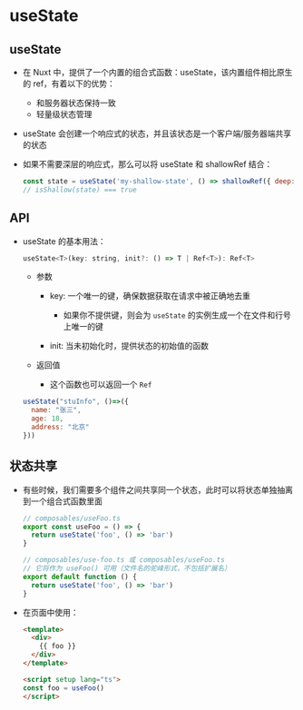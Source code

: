 # useState

## useState

+ 在 Nuxt 中，提供了一个内置的组合式函数：useState，该内置组件相比原生的 ref，有着以下的优势：

  + 和服务器状态保持一致
  + 轻量级状态管理

+ useState 会创建一个响应式的状态，并且该状态是一个客户端/服务器端共享的状态

+ 如果不需要深层的响应式，那么可以将 useState 和 shallowRef 结合：

  ```js
  const state = useState('my-shallow-state', () => shallowRef({ deep: 'not reactive' }))
  // isShallow(state) === true
  ```

## API

+ useState 的基本用法：

  ```js
  useState<T>(key: string, init?: () => T | Ref<T>): Ref<T>
  ```

  + 参数

    + key: 一个唯一的键，确保数据获取在请求中被正确地去重

      + 如果你不提供键，则会为 `useState` 的实例生成一个在文件和行号上唯一的键

    + init: 当未初始化时，提供状态的初始值的函数

  + 返回值

    + 这个函数也可以返回一个 `Ref`

  ```js
  useState("stuInfo", ()=>({
    name: "张三",
    age: 18,
    address: "北京"
  }))
  ```

## 状态共享

+ 有些时候，我们需要多个组件之间共享同一个状态，此时可以将状态单独抽离到一个组合式函数里面

  ```js
  // composables/useFoo.ts
  export const useFoo = () => {
    return useState('foo', () => 'bar')
  }

  // composables/use-foo.ts 或 composables/useFoo.ts
  // 它将作为 useFoo() 可用（文件名的驼峰形式，不包括扩展名）
  export default function () {
    return useState('foo', () => 'bar')
  }
  ```

+ 在页面中使用：

  ```html
  <template>
    <div>
      {{ foo }}
    </div>
  </template>

  <script setup lang="ts">
  const foo = useFoo()
  </script>
  ```
